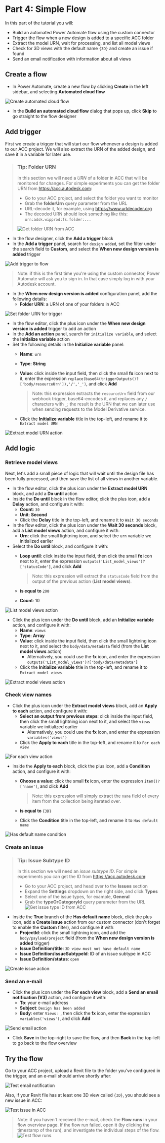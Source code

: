 # Part 4: Simple Flow

In this part of the tutorial you will:

- Build an automated Power Automate flow using the custom connector
- Trigger the flow when a new design is added to a specific ACC folder
- Extract the model URN, wait for processing, and list all model views
- Check for 3D views with the default name `{3D}` and create an issue if found
- Send an email notification with information about all views

## Create a flow

- In Power Automate, create a new flow by clicking **Create** in the left sidebar, and selecting **Automated cloud flow**

![Create automated cloud flow](images/create-automated-cloud-flow.png)

- In the **Build an automated cloud flow** dialog that pops up, click **Skip** to go straight to the flow designer

## Add trigger

First we create a trigger that will start our flow whenever a design is added to our ACC project. We will also extract the URN of the added design, and save it in a variable for later use.

> ### Tip: Folder URN
>
> In this section we will need a _URN_ of a folder in ACC that will be monitored for changes. For simple experiments you can get the folder URN from https://acc.autodesk.com:
>
> - Go to your ACC project, and select the folder you want to monitor
> - Grab the **folderUrn** query parameter from the URL
> - URL-decode it, for example, using https://www.urldecoder.org
> - The decoded URN should look something like this: `urn:adsk.wipprod:fs.folder:...`
>
> ![Get folder URN from ACC](images/acc-get-folderurn.png)

- In the flow designer, click the **Add a trigger** block
- In the **Add a trigger** panel, search for `design added`, set the filter under the search field to **Custom**, and select the **When new design version is added** trigger

![Add trigger to flow](images/flow-select-trigger.png)

> Note: if this is the first time you're using the custom connector, Power Automate will ask you to sign in. In that case simply log in with your Autodesk account.

- In the **When new design version is added** configuration panel, add the following details:
  - **Folder URN**: a URN of one of your folders in ACC

![Set folder URN for trigger](images/flow-trigger-folderurn.png)

- In the flow editor, click the plus icon under the **When new design version is added** trigger to add an action
- In the **Add an action** panel, search for `initialize variable`, and select the **Initialize variable** action
- Set the following details in the **Initialize variable** panel:
  - **Name**: `urn`
  - **Type**: **String**
  - **Value**: click inside the input field, then click the small **fx** icon next to it, enter the expression `replace(base64(triggerOutputs()?['body/resourceUrn']),'/','_')`, and click **Add**

    > Note: this expression extracts the `resourceUrn` field from our webhook trigger, base64-encodes it, and replaces any `/` characters with `_`; the result is the URN that we can later use when sending requests to the Model Derivative service.

  - Click the **Initialize variable** title in the top-left, and rename it to `Extract model URN`

![Extract model URN action](images/action-extract-model-urn.png)

## Add logic

### Retrieve model views

Next, let's add a small piece of logic that will wait until the design file has been fully processed, and then save the list of all views in another variable.

- In the flow editor, click the plus icon under the **Extract model URN** block, and add a **Do until** action
- Inside the **Do until** block in the flow editor, click the plus icon, add a **Delay** action, and configure it with:
  - **Count**: `30`
  - **Unit**: **Second**
  - Click the **Delay** title in the top-left, and rename it to `Wait 30 seconds`
- In the flow editor, click the plus icon under the **Wait 30 seconds** block, add a **List model views** action, and configure it with:
  - **Urn**: click the small lightning icon, and select the `urn` variable we initialized earlier
- Select the **Do until** block, and configure it with:
  - **Loop until**: click inside the input field, then click the small **fx** icon next to it, enter the expression `outputs('List_model_views')?['statusCode']`, and click **Add**

    > Note: this expression will extract the `statusCode` field from the output of the previous action (**List model views**).

  - **is equal to** `200`
  - **Count**: 10

![List model views action](images/action-list-model-views.png)

- Click the plus icon under the **Do until** block, add an **Initialize variable** action, and configure it with:
  - **Name**: `views`
  - **Type**: **Array**
  - **Value**: click inside the input field, then click the small lightning icon next to it, and select the `body/data/metadata` field (from the **List model views** action)
    - Alternatively, you could use the **fx** icon, and enter the expression `outputs('List_model_views')?['body/data/metadata']`
  - Click the **Initialize variable** title in the top-left, and rename it to `Extract model views`

![Extract model views action](images/action-extract-model-views.png)

### Check view names

- Click the plus icon under the **Extract model views** block, add an **Apply to each** action, and configure it with:
  - **Select an output from previous steps**: click inside the input field, then click the small lightning icon next to it, and select the `views` variable we initialized earlier
    - Alternatively, you could use the **fx** icon, and enter the expression `variables('views')`
  - Click the **Apply to each** title in the top-left, and rename it to `For each view`

![For each view action](images/action-for-each-view.png)

- Inside the **Apply to each** block, click the plus icon, add a **Condition** action, and configure it with:
  - **Choose a value**: click the small **fx** icon, enter the expression `item()?['name']`, and click **Add**

    > Note: this expression will simply extract the `name` field of every item from the collection being iterated over.

  - **is equal to** `{3D}`
  - Click the **Condition** title in the top-left, and rename it to `Has default name`

![Has default name condition](images/action-has-default-name.png)

### Create an issue

> ### Tip: Issue Subtype ID
>
> In this section we will need an _issue subtype ID_. For simple experiments you can get the ID from https://acc.autodesk.com:
>
> - Go to your ACC project, and head over to the **Issues** section
> - Expand the **Settings** dropdown on the right side, and click **Types**
> - Select one of the issue types, for example, **General**
> - Grab the **typeOrCategoryId** query parameter from the URL
> ![Get issue type ID from ACC](images/acc-get-issuetypeid.png)

- Inside the **True** branch of the **Has default name** block, click the plus icon, add a **Create issue** action from our custom connector (don't forget to enable the **Custom** filter), and configure it with:
  - **ProjectId**: click the small lightning icon, and add the `body/payload/project` field (from the **When new design version is added** trigger)
  - **Issue Definition/title**: `3D view must not have default name`
  - **Issue Definition/issueSubtypeId**: ID of an issue subtype in ACC
  - **Issue Definition/status**: `open`

![Create issue action](images/action-create-issue.png)

### Send an e-mail

- Click the plus icon under the **For each view** block, add a **Send an email notification (V3)** action, and configure it with:
  - **To**: your e-mail address
  - **Subject**: `Design has been added`
  - **Body**: enter `Views: `, then click the **fx** icon, enter the expression `variables('views')`, and click **Add**

![Send email action](images/action-send-email.png)

- Click **Save** in the top-right to save the flow, and then **Back** in the top-left to go back to the flow overview

## Try the flow

Go to your ACC project, upload a Revit file to the folder you've configured in the trigger, and an e-mail should arrive shortly after:

![Test email notification](images/email-notification.png)

Also, if your Revit file has at least one 3D view called `{3D}`, you should see a new issue in ACC:

![Test issue in ACC](images/acc-issue.png)

> Note: if you haven't received the e-mail, check the **Flow runs** in your flow overview page. If the flow run failed, open it (by clicking the timestamp of the run), and investigate the individual steps of the flow.
> ![Test flow runs](images/flow-runs.png)